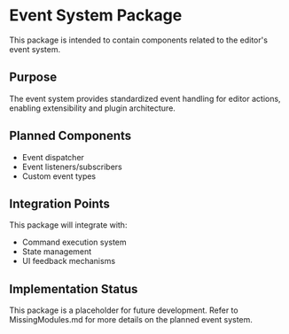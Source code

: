 # Event System Package

This package is intended to contain components related to the editor's event system.

## Purpose
The event system provides standardized event handling for editor actions, enabling extensibility and plugin architecture.

## Planned Components
- Event dispatcher
- Event listeners/subscribers
- Custom event types

## Integration Points
This package will integrate with:
- Command execution system
- State management
- UI feedback mechanisms

## Implementation Status
This package is a placeholder for future development. Refer to MissingModules.md for more details on the planned event system.